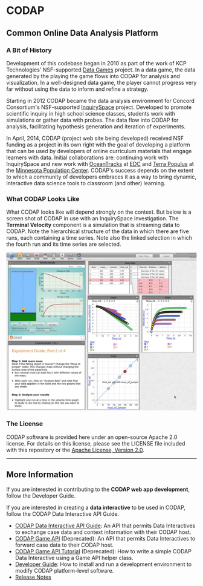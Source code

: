 CODAP
=====
Common Online Data Analysis Platform
------------------------------------
### A Bit of History

Development of this codebase began in 2010 as part of the work of KCP Technologies' NSF-supported [Data Games](http://play.ccssgames.com/) project. In a data game, the data generated by the playing the game flows into CODAP for analysis and visualization. In a well-designed data game, the player cannot progress very far without using the data to inform and refine a strategy.

Starting in 2012 CODAP became the data analysis environment for Concord Consortium's NSF-supported [InquirySpace](http://concord.org/projects/inquiryspace) project. Developed to promote scientific inquiry in high school science classes, students work with simulations or gather data with probes. The data flow into CODAP for analysis, facilitating hypothesis generation and iteration of experiments.

In April, 2014, CODAP (project web site being developed) received NSF funding as a project in its own right with the goal of developing a platform that can be used by developers of online curriculum materials that engage learners with data. Initial collaborations are: continuing work with InquirySpace and new work with [OceanTracks](http://oceantracks.org) at [EDC](http://www.edc.org) and [Terra Populus](http://www.terrapop.org) at the [Minnesota Population Center](https://www.pop.umn.edu/index.php). CODAP's success depends on the extent to which a community of developers embraces it as a way to bring dynamic, interactive data science tools to classroom (and other) learning.

### What CODAP Looks Like

What CODAP looks like will depend strongly on the context. But below is a screen shot of CODAP in use with an InquirySpace investigation. The **Terminal Velocity** component is a simulation that is streaming data to CODAP. Note the hierarchical structure of the data in which there are five runs, each containing a time series. Note also the linked selection in which the fourth run and its time series are selected.

![CODAP as it appears in InquirySpace](codap_screen.jpg)

### The License

CODAP software is provided here under an open-source Apache 2.0 license.
For details on this license, please see the LICENSE file included with this repository
or the [Apache License, Version 2.0](http://www.apache.org/licenses/LICENSE-2.0.html).

---

## More Information
If you are interested in contributing to the **CODAP web app development**, follow the Developer Guide.

If you are interested in creating a **data interactive** to be used in CODAP, follow the CODAP Data Interactive API Guide.

* [CODAP Data Interactive API Guide](https://github.com/concord-consortium/codap/wiki/CODAP-Data-Interactive-API): 
An API that permits Data Interactives to exchange case data and context information with their CODAP host.
* [CODAP Game API](https://github.com/concord-consortium/codap/wiki/CODAP-Game-API) (Deprecated):
An API that permits Data Interactives to forward case data to their CODAP host. 
* [CODAP Game API Tutorial](https://github.com/concord-consortium/codap/wiki/CODAP-Game-API-Tutorial) (Deprecated):
How to write a simple CODAP Data Interactive using a Game API helper class.  
* [Developer Guide](https://github.com/concord-consortium/codap/wiki/Developer-Guide):
How to install and run a development environment to modify CODAP platform-level software.
* [Release Notes](https://github.com/concord-consortium/codap/wiki/Release-Notes)
